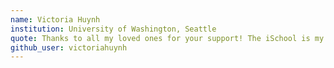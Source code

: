 ```yaml
---
name: Victoria Huynh
institution: University of Washington, Seattle
quote: Thanks to all my loved ones for your support! The iSchool is my school!
github_user: victoriahuynh
---
```

